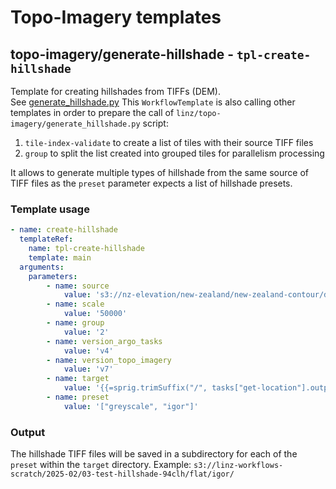 # Topo-Imagery templates

## topo-imagery/generate-hillshade - `tpl-create-hillshade`

Template for creating hillshades from TIFFs (DEM).  
See [generate_hillshade.py](https://github.com/linz/topo-imagery/pull/1253)
This `WorkflowTemplate` is also calling other templates in order to prepare the call of `linz/topo-imagery/generate_hillshade.py` script:

1. `tile-index-validate` to create a list of tiles with their source TIFF files
2. `group` to split the list created into grouped tiles for parallelism processing

It allows to generate multiple types of hillshade from the same source of TIFF files as the `preset` parameter expects a list of hillshade presets.

### Template usage

```yaml
- name: create-hillshade
  templateRef:
    name: tpl-create-hillshade
    template: main
  arguments:
    parameters:
        - name: source
            value: 's3://nz-elevation/new-zealand/new-zealand-contour/dem_8m/2193/'
        - name: scale
            value: '50000'
        - name: group
            value: '2'
        - name: version_argo_tasks
            value: 'v4'
        - name: version_topo_imagery
            value: 'v7'
        - name: target
            value: '{{=sprig.trimSuffix("/", tasks["get-location"].outputs.parameters.location)}}/flat/'
        - name: preset
            value: '["greyscale", "igor"]'
```

### Output

The hillshade TIFF files will be saved in a subdirectory for each of the `preset` within the `target` directory.
Example: `s3://linz-workflows-scratch/2025-02/03-test-hillshade-94clh/flat/igor/`

